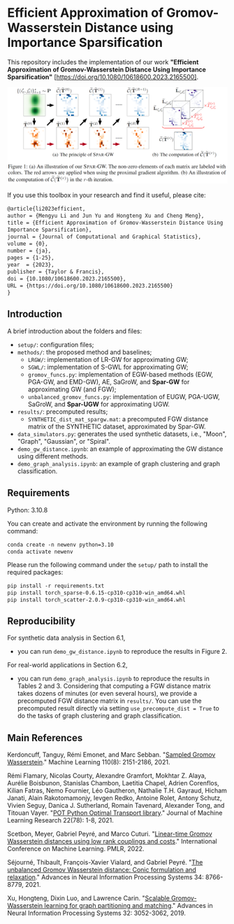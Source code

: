# Efficient Approximation of Gromov-Wasserstein Distance using Importance Sparsification
This repository includes the implementation of our work **"Efficient Approximation of Gromov-Wasserstein Distance Using Importance Sparsification"** [https://doi.org/10.1080/10618600.2023.2165500].

![spar-gw](figures/spar-gw.PNG)

If you use this toolbox in your research and find it useful, please cite:
```
@article{li2023efficient,
author = {Mengyu Li and Jun Yu and Hongteng Xu and Cheng Meng},
title = {Efficient Approximation of Gromov-Wasserstein Distance Using Importance Sparsification},
journal = {Journal of Computational and Graphical Statistics},
volume = {0},
number = {ja},
pages = {1-25},
year  = {2023},
publisher = {Taylor & Francis},
doi = {10.1080/10618600.2023.2165500},
URL = {https://doi.org/10.1080/10618600.2023.2165500}
}
```


## Introduction
A brief introduction about the folders and files:
* `setup/`: configuration files;
* `methods/`: the proposed method and baselines;
    * `LRGW/`: implementation of LR-GW for approximating GW;
    * `SGWL/`: implementation of S-GWL for approximating GW;
    * `gromov_funcs.py`: implementation of EGW-based methods (EGW, PGA-GW, and EMD-GW), AE, SaGroW, and **Spar-GW** for approximating GW (and FGW);
    * `unbalanced_gromov_funcs.py`: implementation of EUGW, PGA-UGW, SaGroW, and **Spar-UGW** for approximating UGW.
* `results/`: precomputed results;
    * `SYNTHETIC_dist_mat_spargw.mat`: a precomputed FGW distance matrix of the SYNTHETIC dataset, approximated by Spar-GW.
* `data_simulators.py`: generates the used synthetic datasets, i.e., "Moon", "Graph", "Gaussian", or "Spiral".
* `demo_gw_distance.ipynb`: an example of approximating the GW distance using different methods.
* `demo_graph_analysis.ipynb`: an example of graph clustering and graph classification.


## Requirements
Python: 3.10.8

You can create and activate the environment by running the following command:

    conda create -n newenv python=3.10
    conda activate newenv

Please run the following command under the `setup/` path to install the required packages:
    
    pip install -r requirements.txt
    pip install torch_sparse-0.6.15-cp310-cp310-win_amd64.whl
    pip install torch_scatter-2.0.9-cp310-cp310-win_amd64.whl


## Reproducibility
For synthetic data analysis in Section 6.1,
* you can run `demo_gw_distance.ipynb` to reproduce the results in Figure 2.

For real-world applications in Section 6.2,
* you can run `demo_graph_analysis.ipynb` to reproduce the results in Tables 2 and 3. Considering that computing a FGW distance matrix takes dozens of minutes (or even several hours), we provide a precomputed FGW distance matrix in `results/`. You can use the precomputed result directly via setting `use_precompute_dist = True` to do the tasks of graph clustering and graph classification.


## Main References
Kerdoncuff, Tanguy, Rémi Emonet, and Marc Sebban. "[Sampled Gromov Wasserstein](https://github.com/Hv0nnus/Sampled-Gromov-Wasserstein)." Machine Learning 110(8): 2151-2186, 2021.

Rémi Flamary, Nicolas Courty, Alexandre Gramfort, Mokhtar Z. Alaya, Aurélie Boisbunon, Stanislas Chambon, Laetitia Chapel, Adrien Corenflos, Kilian Fatras, Nemo Fournier, Léo Gautheron, Nathalie T.H. Gayraud, Hicham Janati, Alain Rakotomamonjy, Ievgen Redko, Antoine Rolet, Antony Schutz, Vivien Seguy, Danica J. Sutherland, Romain Tavenard, Alexander Tong, and Titouan Vayer. "[POT Python Optimal Transport library](https://pythonot.github.io/)." Journal of Machine Learning Research 22(78): 1-8, 2021.

Scetbon, Meyer, Gabriel Peyré, and Marco Cuturi. "[Linear-time Gromov Wasserstein distances using low rank couplings and costs](https://github.com/meyerscetbon/LinearGromov)." International Conference on Machine Learning. PMLR, 2022.

Séjourné, Thibault, François-Xavier Vialard, and Gabriel Peyré. "[The unbalanced Gromov Wasserstein distance: Conic formulation and relaxation](https://github.com/thibsej/unbalanced_gromov_wasserstein)." Advances in Neural Information Processing Systems 34: 8766-8779, 2021.

Xu, Hongteng, Dixin Luo, and Lawrence Carin. "[Scalable Gromov-Wasserstein learning for graph partitioning and matching](https://github.com/HongtengXu/s-gwl)." Advances in Neural Information Processing Systems 32: 3052-3062, 2019.